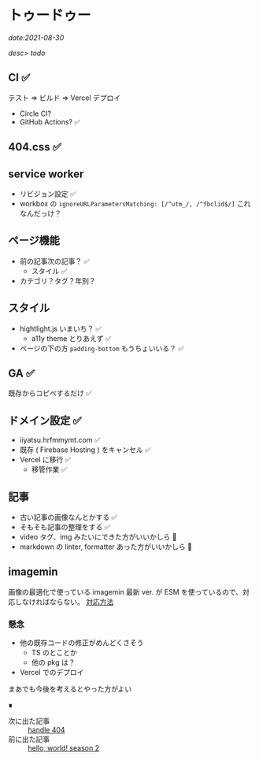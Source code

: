 # トゥードゥー

*date:2021-08-30*

*desc> todo*

## CI ✅
テスト => ビルド => Vercel デプロイ
- Circle CI?
- GitHub Actions? ✅

## 404.css ✅

## service worker
- リビジョン設定 ✅
- workbox の `ignoreURLParametersMatching: [/^utm_/, /^fbclid$/]` これなんだっけ？

## ページ機能
- 前の記事次の記事？ ✅
  - スタイル ✅
- カテゴリ？タグ？年別？

## スタイル
- hightlight.js いまいち？ ✅
  - a11y theme とりあえず ✅
- ページの下の方 `padding-bottom` もうちょいいる？ ✅

## GA ✅
既存からコピペするだけ ✅

## ドメイン設定 ✅
- iiyatsu.hrfmmymt.com ✅
- 既存 ( Firebase Hosting ) をキャンセル ✅
- Vercel に移行 ✅
  - 移管作業 ✅

## 記事
- 古い記事の画像なんとかする ✅
- そもそも記事の整理をする ✅
- video タグ、img みたいにできた方がいいかしら 🤔
- markdown の linter, formatter あった方がいいかしら 🤔

## imagemin
画像の最適化で使っている imagemin 最新 ver. が ESM を使っているので、対応しなければならない。
[対応方法](https://gist.github.com/sindresorhus/a39789f98801d908bbc7ff3ecc99d99c)

### 懸念
- 他の既存コードの修正がめんどくさそう
  - TS のとことか
  - 他の pkg は？
- Vercel でのデプロイ

まあでも今後を考えるとやった方がよい

<footer>&#8718;</footer><nav class="post-recent"><dl><dt>次に出た記事</dt><dd><a href="handle-404">handle 404</a></dd><dt>前に出た記事</dt><dd><a href="hello-world!-season-2">hello, world! season 2</a></dd></dl></nav>